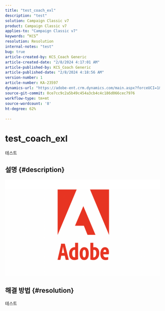 ```yaml
---
title: "test_coach_exl"
description: "test"
solution: Campaign Classic v7
product: Campaign Classic v7
applies-to: "Campaign Classic v7"
keywords: “KCS”
resolution: Resolution
internal-notes: "test"
bug: true
article-created-by: KCS_Coach Generic
article-created-date: "2/8/2024 4:17:01 AM"
article-published-by: KCS_Coach Generic
article-published-date: "2/8/2024 4:18:56 AM"
version-number: 1
article-number: KA-23597
dynamics-url: "https://adobe-ent.crm.dynamics.com/main.aspx?forceUCI=1&pagetype=entityrecord&etn=knowledgearticle&id=da06bce2-38c6-ee11-9079-6045bd0061cb"
source-git-commit: 0ce7cc9c2a5b49c454a3cb4c4c186d066cec7976
workflow-type: tm+mt
source-wordcount: '8'
ht-degree: 62%

---
```


# test_coach_exl


테스트

## 설명 {#description}

![](assets/___7f1e9615-39c6-ee11-9079-6045bd0061cb___.png)

## 해결 방법 {#resolution}


테스트
